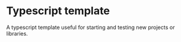# Typescript template

A typescript template useful for starting and testing new projects or libraries.

